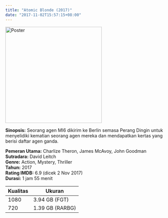 ```yaml
---
title: "Atomic Blonde (2017)"
date: "2017-11-02T15:57:15+08:00"
---
```


<img src="/img/poster/film-atomic-blonde-2017.jpg" alt="Poster" style="width: 300px;"/>

**Sinopsis:** Seorang agen MI6 dikirim ke Berlin semasa Perang Dingin untuk menyelidiki kematian seorang agen mereka dan mendapatkan kertas yang berisi daftar agen ganda.

**Pemeran Utama:** Charlize Theron, James McAvoy, John Goodman  
**Sutradara:** David Leitch  
**Genre:** Action, Mystery, Thriller  
**Tahun:** 2017  
**Rating IMDB:** 6.9 (dicek 2 Nov 2017)  
**Durasi:** 1 jam 55 menit

Kualitas | Ukuran
-------- | ------
1080     | 3.94 GB (FGT)
720      | 1.39 GB (RARBG)